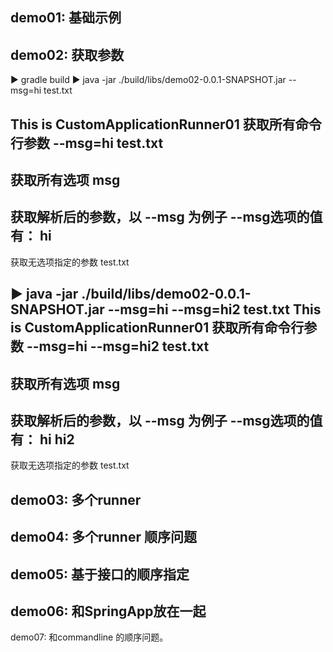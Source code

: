 ## demo01: 基础示例

## demo02: 获取参数

▶ gradle build
▶ java -jar ./build/libs/demo02-0.0.1-SNAPSHOT.jar  --msg=hi test.txt

This is CustomApplicationRunner01
获取所有命令行参数
--msg=hi
test.txt
------
获取所有选项
msg
------
获取解析后的参数，以 --msg 为例子
--msg选项的值有：
hi
------
获取无选项指定的参数
test.txt

▶ java -jar ./build/libs/demo02-0.0.1-SNAPSHOT.jar  --msg=hi --msg=hi2 test.txt
This is CustomApplicationRunner01
获取所有命令行参数
--msg=hi
--msg=hi2
test.txt
------
获取所有选项
msg
------
获取解析后的参数，以 --msg 为例子
--msg选项的值有：
hi
hi2
------
获取无选项指定的参数
test.txt


## demo03: 多个runner

## demo04: 多个runner 顺序问题

## demo05: 基于接口的顺序指定

## demo06: 和SpringApp放在一起

demo07: 和commandline 的顺序问题。